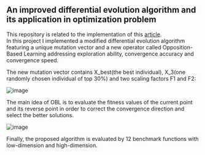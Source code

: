 ## An improved differential evolution algorithm and its application in optimization problem

This repository is related to the implementation of this [article](https://link.springer.com/article/10.1007/s00500-020-05527-x).\
In this project I implemented a modified differential evolution algorithm featuring a unique mutation vector and a new operator called Opposition-Based Learning
addressing exploration ability, convergence accuracy and convergence speed.

The new mutation vector contains X_best(the best individual), X_3(one randomly chosen individual of top 30%) and two scaling factors F1 and F2: 

![image](https://github.com/user-attachments/assets/9a676caf-ed2c-493c-823b-d4bd638ec992)

The main idea of OBL is to evaluate the fitness values of the current point and its
reverse point in order to correct the convergence direction and select the better solutions.

![image](https://github.com/user-attachments/assets/e7834567-3c22-4d70-a602-20dfd8f79f55)

Finally, the proposed algorithm is evaluated by 12 benchmark functions with low-dimension and high-dimension.
